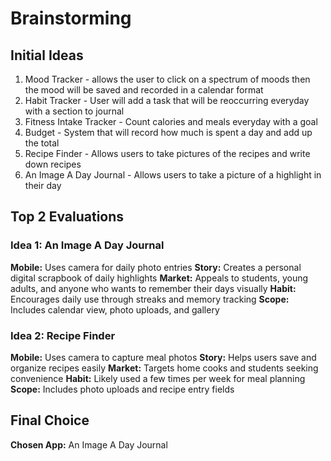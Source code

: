 # Brainstorming

## Initial Ideas
1. Mood Tracker - allows the user to click on a spectrum of moods then the mood will be saved and recorded in a calendar format
2. Habit Tracker - User will add a task that will be reoccurring everyday with a section to journal
3. Fitness Intake Tracker - Count calories and meals everyday with a goal
4. Budget - System that will record how much is spent a day and add up the total
5. Recipe Finder - Allows users to take pictures of the recipes and write down recipes
6. An Image A Day Journal - Allows users to take a picture of a highlight in their day

## Top 2 Evaluations

### Idea 1: An Image A Day Journal
**Mobile:** Uses camera for daily photo entries
**Story:** Creates a personal digital scrapbook of daily highlights
**Market:** Appeals to students, young adults, and anyone who wants to remember their days visually
**Habit:** Encourages daily use through streaks and memory tracking
**Scope:** Includes calendar view, photo uploads, and gallery

### Idea 2: Recipe Finder
**Mobile:** Uses camera to capture meal photos
**Story:** Helps users save and organize recipes easily
**Market:** Targets home cooks and students seeking convenience
**Habit:** Likely used a few times per week for meal planning
**Scope:** Includes photo uploads and recipe entry fields


## Final Choice
**Chosen App:** An Image A Day Journal
